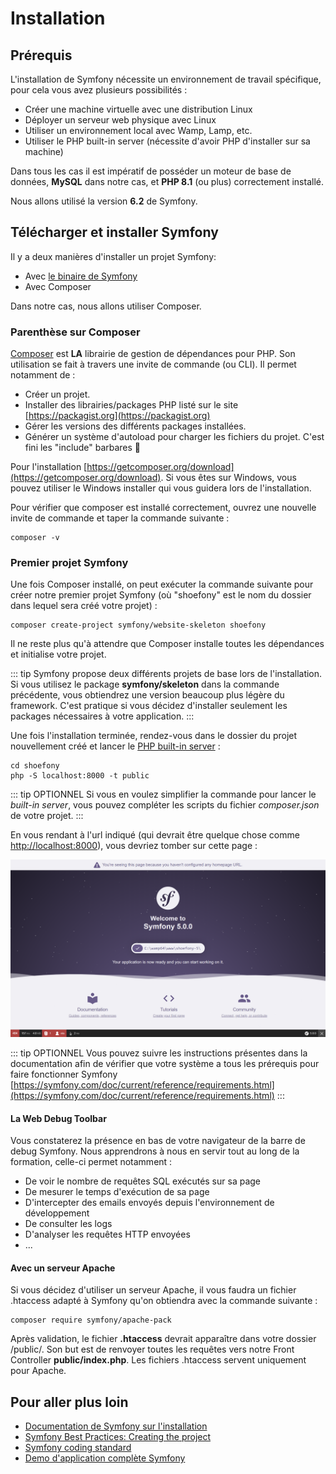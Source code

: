 # Installation

## Prérequis

L'installation de Symfony nécessite un environnement de travail spécifique, pour cela vous avez plusieurs possibilités : 
- Créer une machine virtuelle avec une distribution Linux
- Déployer un serveur web physique avec Linux
- Utiliser un environnement local avec Wamp, Lamp, etc.
- Utiliser le PHP built-in server (nécessite d'avoir PHP d'installer sur sa machine)

Dans tous les cas il est impératif de posséder un moteur de base de données, **MySQL** dans notre cas, et **PHP 8.1** (ou plus) correctement installé.

Nous allons utilisé la version **6.2** de Symfony.

## Télécharger et installer Symfony

Il y a deux manières d'installer un projet Symfony:
- Avec [le binaire de Symfony](https://symfony.com/download)
- Avec Composer

Dans notre cas, nous allons utiliser Composer.

### Parenthèse sur Composer
[Composer](https://getcomposer.org) est **LA** librairie de gestion de dépendances pour PHP. Son utilisation se fait à travers une invite de commande (ou CLI). Il permet notamment de :
- Créer un projet.
- Installer des librairies/packages PHP listé sur le site [https://packagist.org](https://packagist.org)
- Gérer les versions des différents packages installées.
- Générer un système d'autoload pour charger les fichiers du projet. C'est fini les "include" barbares :tada:

Pour l'installation [https://getcomposer.org/download](https://getcomposer.org/download). Si vous êtes sur Windows, vous pouvez utiliser le Windows installer qui vous guidera lors de l'installation.

Pour vérifier que composer est installé correctement, ouvrez une nouvelle invite de commande et taper la commande suivante :

``` bash{4}
composer -v
```

### Premier projet Symfony

Une fois Composer installé, on peut exécuter la commande suivante pour créer notre premier projet Symfony (où "shoefony" est le nom du dossier dans lequel sera créé votre projet) :

``` bash{4}
composer create-project symfony/website-skeleton shoefony
```
Il ne reste plus qu'à attendre que Composer installe toutes les dépendances et initialise votre projet.

::: tip
Symfony propose deux différents projets de base lors de l'installation. Si vous utilisez le package **symfony/skeleton** dans la commande précédente, vous obtiendrez une version beaucoup plus légère du framework. C'est pratique si vous décidez d'installer seulement les packages nécessaires à votre application.
:::

Une fois l'installation terminée, rendez-vous dans le dossier du projet nouvellement créé et lancer le [PHP built-in server](https://www.php.net/manual/fr/features.commandline.webserver.php) :
``` bash{4}
cd shoefony
php -S localhost:8000 -t public
```

::: tip OPTIONNEL
Si vous en voulez simplifier la commande pour lancer le *built-in server*, vous pouvez compléter les scripts du fichier *composer.json* de votre projet.
:::

En vous rendant à l'url indiqué (qui devrait être quelque chose comme [http://localhost:8000](http://localhost:8000)), vous devriez tomber sur cette page :

![Symfony welcome page](/img/sf-home.png)

::: tip OPTIONNEL
Vous pouvez suivre les instructions présentes dans la documentation afin de vérifier que votre système a tous les prérequis pour faire fonctionner Symfony [https://symfony.com/doc/current/reference/requirements.html](https://symfony.com/doc/current/reference/requirements.html)
:::

#### La Web Debug Toolbar

Vous constaterez la présence en bas de votre navigateur de la barre de debug Symfony.
Nous apprendrons à nous en servir tout au long de la formation, celle-ci permet notamment :
- De voir le nombre de requêtes SQL exécutés sur sa page
- De mesurer le temps d'exécution de sa page
- D'intercepter des emails envoyés depuis l'environnement de développement
- De consulter les logs
- D'analyser les requêtes HTTP envoyées
- ...

#### Avec un serveur Apache

Si vous décidez d'utiliser un serveur Apache, il vous faudra un fichier .htaccess adapté à Symfony qu'on obtiendra avec la commande suivante :

``` bash{4}
composer require symfony/apache-pack
```

Après validation, le fichier **.htaccess** devrait apparaître dans votre dossier /public/. Son but est de renvoyer toutes les requêtes vers notre Front Controller **public/index.php**. Les fichiers .htaccess servent uniquement pour Apache.

## Pour aller plus loin

- [Documentation de Symfony sur l'installation](https://symfony.com/doc/current/setup.html)
- [Symfony Best Practices: Creating the project](https://symfony.com/doc/current/best_practices.html#creating-the-project)
- [Symfony coding standard](https://symfony.com/doc/current/contributing/code/standards.html)
- [Demo d'application complète Symfony](https://github.com/symfony/demo)

